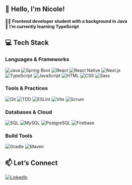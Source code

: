 ## 👋 Hello, I'm Nicole!

👩‍💻 **Frontend developer student with a background in Java**  
🌱 **I’m currently learning TypeScript**  


## 💻 **Tech Stack**  
### Languages & Frameworks  
![Java](https://img.shields.io/badge/Java-ED8B00?style=for-the-badge&logo=java&logoColor=white)  ![Spring Boot](https://img.shields.io/badge/Spring_Boot-6DB33F?style=for-the-badge&logo=spring-boot&logoColor=white)  ![React](https://img.shields.io/badge/React-61DAFB?style=for-the-badge&logo=react&logoColor=black)  ![React Native](https://img.shields.io/badge/React_Native-61DAFB?style=for-the-badge&logo=react&logoColor=black)  ![Next.js](https://img.shields.io/badge/Next.js-000000?style=for-the-badge&logo=nextdotjs&logoColor=white)  
![TypeScript](https://img.shields.io/badge/TypeScript-007ACC?style=for-the-badge&logo=typescript&logoColor=white)  ![JavaScript](https://img.shields.io/badge/JavaScript-F7DF1E?style=for-the-badge&logo=javascript&logoColor=black)  ![HTML](https://img.shields.io/badge/HTML-E34F26?style=for-the-badge&logo=html5&logoColor=white)  ![CSS](https://img.shields.io/badge/CSS-1572B6?style=for-the-badge&logo=css3&logoColor=white)  ![Sass](https://img.shields.io/badge/Sass-CC6699?style=for-the-badge&logo=sass&logoColor=white)

### Tools & Practices  
![Git](https://img.shields.io/badge/Git-F05032?style=for-the-badge&logo=git&logoColor=white)  ![TDD](https://img.shields.io/badge/TDD-JUnit-25A162?style=for-the-badge)  ![ESLint](https://img.shields.io/badge/ESLint-4B32C3?style=for-the-badge&logo=eslint&logoColor=white)  ![Vite](https://img.shields.io/badge/Vite-646CFF?style=for-the-badge&logo=vite&logoColor=white)   ![Scrum](https://img.shields.io/badge/Agile-Scrum-0078D7?style=for-the-badge) 

### Databases & Cloud  
![SQL](https://img.shields.io/badge/SQL-4479A1?style=for-the-badge&logo=postgresql&logoColor=white)  ![MySQL](https://img.shields.io/badge/MySQL-4479A1?style=for-the-badge&logo=mysql&logoColor=white)  ![PostgreSQL](https://img.shields.io/badge/PostgreSQL-4169E1?style=for-the-badge&logo=postgresql&logoColor=white)
  ![Firebase](https://img.shields.io/badge/Firebase-FFCA28?style=for-the-badge&logo=firebase&logoColor=black)  

### Build Tools  
![Gradle](https://img.shields.io/badge/Gradle-02303A?style=for-the-badge&logo=gradle&logoColor=white)  ![Maven](https://img.shields.io/badge/Maven-C71A36?style=for-the-badge&logo=apache-maven&logoColor=white)  

## 📫 **Let’s Connect**  
[![LinkedIn](https://img.shields.io/badge/LinkedIn-blue?style=for-the-badge&logo=linkedin)](https://linkedin.com/in/nicole-silfverling)  



<!--
**NicoleSilfverling/NicoleSilfverling** is a ✨ _special_ ✨ repository because its `README.md` (this file) appears on your GitHub profile.

Here are some ideas to get you started:

- 🔭 I’m currently working on ...
- 🌱 I’m currently learning ...
- 👯 I’m looking to collaborate on ...
- 🤔 I’m looking for help with ...
- 💬 Ask me about ...
- 📫 How to reach me: ...
- 😄 Pronouns: ...
- ⚡ Fun fact: ...
-->
